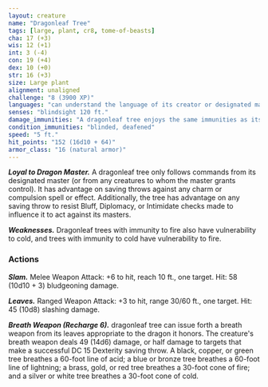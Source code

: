 ```yaml
---
layout: creature
name: "Dragonleaf Tree"
tags: [large, plant, cr8, tome-of-beasts]
cha: 17 (+3)
wis: 12 (+1)
int: 3 (-4)
con: 19 (+4)
dex: 10 (+0)
str: 16 (+3)
size: Large plant
alignment: unaligned
challenge: "8 (3900 XP)"
languages: "can understand the language of its creator or designated master"
senses: "blindsight 120 ft."
damage_immunities: "A dragonleaf tree enjoys the same immunities as its progenitor. Black, copper, and green trees are immune to acid damage; blue and bronze trees are immune to lightning damage; brass, gold, and red trees are immune to fire damage; and silver and white trees are immune to cold damage."
condition_immunities: "blinded, deafened"
speed: "5 ft."
hit_points: "152 (16d10 + 64)"
armor_class: "16 (natural armor)"
---
```


***Loyal to Dragon Master.*** A dragonleaf tree only follows commands from its designated master (or from any creatures to whom the master grants control). It has advantage on saving throws against any charm or compulsion spell or effect. Additionally, the tree has advantage on any saving throw to resist Bluff, Diplomacy, or Intimidate checks made to influence it to act against its masters.

***Weaknesses.*** Dragonleaf trees with immunity to fire also have vulnerability to cold, and trees with immunity to cold have vulnerability to fire.

### Actions

***Slam.*** Melee Weapon Attack: +6 to hit, reach 10 ft., one target. Hit: 58 (10d10 + 3) bludgeoning damage.

***Leaves.*** Ranged Weapon Attack: +3 to hit, range 30/60 ft., one target. Hit: 45 (10d8) slashing damage.

***Breath Weapon (Recharge 6).***  dragonleaf tree can issue forth a breath weapon from its leaves appropriate to the dragon it honors. The creature's breath weapon deals 49 (14d6) damage, or half damage to targets that make a successful DC 15 Dexterity saving throw. A black, copper, or green tree breathes a 60-foot line of acid; a blue or bronze tree breathes a 60-foot line of lightning; a brass, gold, or red tree breathes a 30-foot cone of fire; and a silver or white tree breathes a 30-foot cone of cold.

